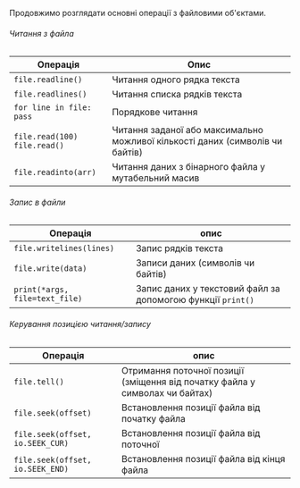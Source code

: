 Продовжимо розглядати основні операції з файловими об'єктами.

###### Читання з файла

|Операція|Опис|
|-|-|
|`file.readline()`|Читання одного рядка текста|
|`file.readlines()`|Читання списка рядків текста|
|`for line in file: pass`|Порядкове читання|
|`file.read(100)`<br>`file.read()`|Читання заданої або максимально можливої кількості даних (символів чи байтів)|
|`file.readinto(arr)`|Читання даних з бінарного файла у мутабельний масив|

###### Запис в файли

|Операція|опис|
|-|-|
|`file.writelines(lines)`|Запис рядків текста|
|`file.write(data)`|Записи даних (символів чи байтів)|
|`print(*args, file=text_file)`|Запис даних у текстовий файл за допомогою функції `print()`|


###### Керування позицією читання/запису

|Операція|опис|
|-|-|
|`file.tell()`|Отримання поточної позиції (зміщення від початку файла у символах чи байтах)|
|`file.seek(offset)`|Встановлення позиції файла від початку файла|
|`file.seek(offset, io.SEEK_CUR)`|Встановлення позиції файла від поточної|
|`file.seek(offset, io.SEEK_END)`|Встановлення позиції файла від кінця файла|
